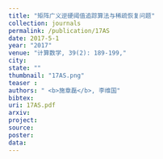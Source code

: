 ```yaml
---
title: "矩阵广义逆硬阈值追踪算法与稀疏恢复问题"
collection: journals
permalink: /publication/17AS
date: 2017-5-1
year: "2017"
venue: "计算数学, 39(2): 189-199,"
city: 
state: ""
thumbnail: "17AS.png"
teaser : 
authors: " <b>施章磊</b>, 李维国"
bibtex: 
uri: 17AS.pdf
arxiv: 
project: 
source: 
poster: 
data:
---
```

